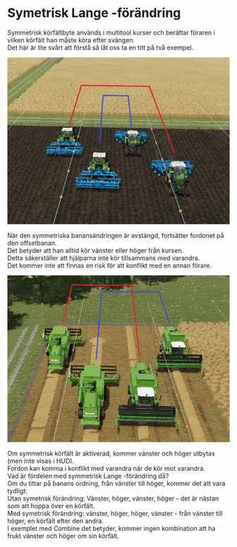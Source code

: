 # Symetrisk Lange -förändring
  
Symmetrisk körfältbyte används i multitool kurser och berättar föraren i vilken körfält han måste köra efter svängen.  
Det här är lite svårt att förstå så låt oss ta en titt på två exempel.  


![Image](../assets/images/regularchange_0_0_1020_765.png)

  
När den symmetriska banansändringen är avstängd, fortsätter fordonet på den offsetbanan.  
Det betyder att han alltid kör vänster eller höger från kursen.  
Detta säkerställer att hjälparna inte kör tillsammans med varandra.  
Det kommer inte att finnas en risk för att konflikt med en annan förare.  


![Image](../assets/images/symetricchange_0_0_1020_765.png)

  
Om symmetrisk körfält är aktiverad, kommer vänster och höger utbytas (men inte visas i HUD).  
Fordon kan komma i konflikt med varandra när de kör mot varandra.  
Vad är fördelen med symmetrisk Lange -förändring då?  
Om du tittar på banans ordning, från vänster till höger, kommer det att vara tydligt:  
Utan symetrisk förändring: Vänster, höger, vänster, höger - det är nästan som att hoppa över en körfält.  
Med symetrisk förändring: vänster, höger, höger, vänster - från vänster till höger, en körfält efter den andra.  
I exemplet med Combine det betyder, kommer ingen kombination att ha frukt vänster och höger om sin körfält.  


